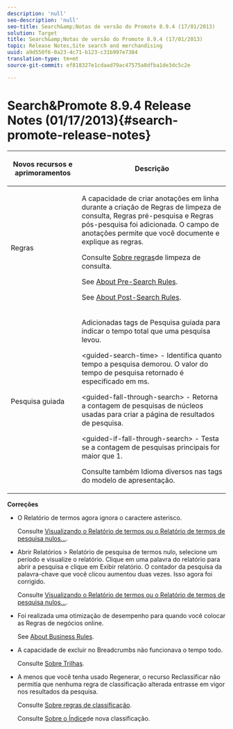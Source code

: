 ```yaml
---
description: 'null'
seo-description: 'null'
seo-title: Search&amp;Notas de versão do Promote 8.9.4 (17/01/2013)
solution: Target
title: Search&amp;Notas de versão do Promote 8.9.4 (17/01/2013)
topic: Release Notes,Site search and merchandising
uuid: a9d550f6-0a23-4c71-b123-c31b997e7384
translation-type: tm+mt
source-git-commit: ef818327e1cdaad79ac47575a8dfba1de3dc5c2e

---
```



# Search&amp;Promote 8.9.4 Release Notes (01/17/2013){#search-promote-release-notes}

<table> 
 <thead> 
  <tr> 
   <th colname="col1" class="entry"> <p>Novos recursos e aprimoramentos </p> </th> 
   <th colname="col2" class="entry"> <p>Descrição </p> </th> 
  </tr> 
 </thead>
 <tbody> 
  <tr> 
   <td colname="col1"> <p>Regras </p> </td> 
   <td colname="col2"> <p> A capacidade de criar anotações em linha durante a criação de Regras de limpeza de consulta, Regras pré-pesquisa e Regras pós-pesquisa foi adicionada. O campo de anotações permite que você documente e explique as regras. </p> <p>Consulte <a href="../c-about-rules-menu/c-about-query-cleaning-rules.md#concept_17F3CDDC3C8A4128AF092A82B777B86C" format="dita" scope="local"> Sobre regras</a>de limpeza de consulta. </p> <p>See <a href="../c-about-rules-menu/c-about-pre-search-rules.md#concept_5BF84BB6FACB4645BA9CB7496A01CD1F" format="dita" scope="local"> About Pre-Search Rules</a>. </p> <p>See <a href="../c-about-rules-menu/c-about-post-search-rules.md#concept_AF6ADFCC0ADF4A788003964939917FDE" format="dita" scope="local"> About Post-Search Rules</a>. </p> </td> 
  </tr> 
  <tr> 
   <td colname="col1"> <p>Pesquisa guiada </p> </td> 
   <td colname="col2"> <p> Adicionadas tags de Pesquisa guiada para indicar o tempo total que uma pesquisa levou. </p> <p> <span class="codeph"> &lt;guided-search-time&gt;</span> - Identifica quanto tempo a pesquisa demorou. O valor do tempo de pesquisa retornado é especificado em ms. </p> <p> <span class="codeph"> &lt;guided-fall-through-search&gt;</span> - Retorna a contagem de pesquisas de núcleos usadas para criar a página de resultados de pesquisa. </p> <p> <span class="codeph"> &lt;guided-if-fall-through-search&gt;</span> - Testa se a contagem de pesquisas principais for maior que 1. </p> <p>Consulte também Idioma diversos nas tags <a href="../c-appendices/c-templates.md#reference_F1BBF616BCEC4AD7B2548ECD3CA74C64" format="dita" scope="local"></a>do modelo de apresentação. </p> </td> 
  </tr> 
 </tbody> 
</table>

**Correções**

* O Relatório de termos agora ignora o caractere asterisco.

   Consulte [Visualizando o Relatório de termos ou o Relatório de termos de pesquisa nulos...](../c-about-reports-menu/c-about-reports-menu.md#task_53B7ED1582DD4B0E8376546A7AFC789A).

* Abrir Relatórios > Relatório de pesquisa de termos nulo, selecione um período e visualize o relatório. Clique em uma palavra do relatório para abrir a pesquisa e clique em Exibir relatório. O contador da pesquisa da palavra-chave que você clicou aumentou duas vezes. Isso agora foi corrigido.

   Consulte [Visualizando o Relatório de termos ou o Relatório de termos de pesquisa nulos...](../c-about-reports-menu/c-about-reports-menu.md#task_53B7ED1582DD4B0E8376546A7AFC789A).

* Foi realizada uma otimização de desempenho para quando você colocar as Regras de negócios online.

   See [About Business Rules](../c-about-rules-menu/c-about-business-rules.md#concept_2A93D76216754D3D8412CDEA00BD26BD).

* A capacidade de excluir no Breadcrumbs não funcionava o tempo todo.

   Consulte [Sobre Trilhas](../c-about-design-menu/c-about-breadcrumbs.md#concept_FB8A943C594A4A1593B118141DA61F03).

* A menos que você tenha usado Regenerar, o recurso Reclassificar não permitia que nenhuma regra de classificação alterada entrasse em vigor nos resultados da pesquisa.

   Consulte [Sobre regras de classificação](../c-about-rules-menu/c-about-ranking-rules.md#concept_F555C076759B4E81B925441CFE707397).

   Consulte [Sobre o Índice](../c-about-index-menu/c-about-re-rank-index.md#concept_147B0A9FCD51451787DA898E06F7C692)de nova classificação.


